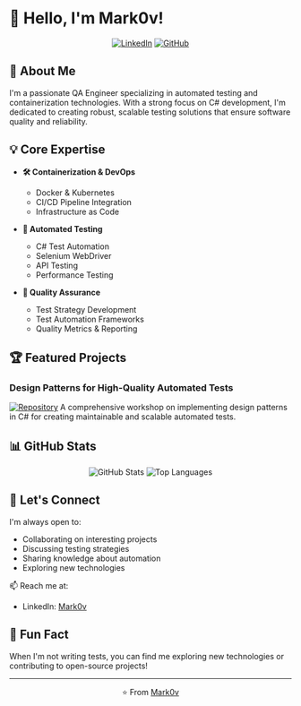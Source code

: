 # 👋 Hello, I'm Mark0v!

<div align="center">
  
[![LinkedIn](https://img.shields.io/badge/LinkedIn-0077B5?style=for-the-badge&logo=linkedin&logoColor=white)](https://www.linkedin.com/in/mark0v/)
[![GitHub](https://img.shields.io/badge/GitHub-100000?style=for-the-badge&logo=github&logoColor=white)](https://github.com/mark0v)

</div>

## 🚀 About Me

I'm a passionate QA Engineer specializing in automated testing and containerization technologies. With a strong focus on C# development, I'm dedicated to creating robust, scalable testing solutions that ensure software quality and reliability.

## 💡 Core Expertise

- **🛠️ Containerization & DevOps**
  - Docker & Kubernetes
  - CI/CD Pipeline Integration
  - Infrastructure as Code

- **🧪 Automated Testing**
  - C# Test Automation
  - Selenium WebDriver
  - API Testing
  - Performance Testing

- **🎯 Quality Assurance**
  - Test Strategy Development
  - Test Automation Frameworks
  - Quality Metrics & Reporting

## 🏆 Featured Projects

### Design Patterns for High-Quality Automated Tests
[![Repository](https://img.shields.io/badge/Repository-Design%20Patterns-blue)](https://github.com/mark0v/Design-Patterns-for-High-Quality-Automated-Tests-CSharp-Workshop.git)
A comprehensive workshop on implementing design patterns in C# for creating maintainable and scalable automated tests.

## 📊 GitHub Stats

<div align="center">
  
![GitHub Stats](https://github-readme-stats.vercel.app/api?username=mark0v&show_icons=true&theme=radical)
![Top Languages](https://github-readme-stats.vercel.app/api/top-langs/?username=mark0v&layout=compact&theme=radical)

</div>

## 🤝 Let's Connect

I'm always open to:
- Collaborating on interesting projects
- Discussing testing strategies
- Sharing knowledge about automation
- Exploring new technologies

📫 Reach me at:
- LinkedIn: [Mark0v](https://www.linkedin.com/in/mark0v/)

## 🌟 Fun Fact

When I'm not writing tests, you can find me exploring new technologies or contributing to open-source projects!

---

<div align="center">
  
⭐️ From [Mark0v](https://github.com/mark0v)
